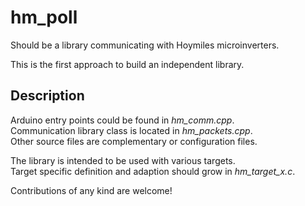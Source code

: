 # hm_poll
Should be a library communicating with Hoymiles microinverters.

This is the first approach to build an independent library.

## Description

Arduino entry points could be found in *hm_comm.cpp*.<br/>
Communication library class is located in *hm_packets.cpp*.<br/>
Other source files are complementary or configuration files.<br/>

The library is intended to be used with various targets.<br/>
Target specific definition and adaption should grow in *hm_target_x.c*.


Contributions of any kind are welcome!
